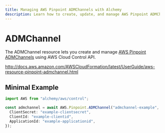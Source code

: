 ```yaml
---
title: Managing AWS Pinpoint ADMChannels with Alchemy
description: Learn how to create, update, and manage AWS Pinpoint ADMChannels using Alchemy Cloud Control.
---
```


# ADMChannel

The ADMChannel resource lets you create and manage [AWS Pinpoint ADMChannels](https://docs.aws.amazon.com/pinpoint/latest/userguide/) using AWS Cloud Control API.

http://docs.aws.amazon.com/AWSCloudFormation/latest/UserGuide/aws-resource-pinpoint-admchannel.html

## Minimal Example

```ts
import AWS from "alchemy/aws/control";

const admchannel = await AWS.Pinpoint.ADMChannel("admchannel-example", {
  ClientSecret: "example-clientsecret",
  ClientId: "example-clientid",
  ApplicationId: "example-applicationid",
});
```

